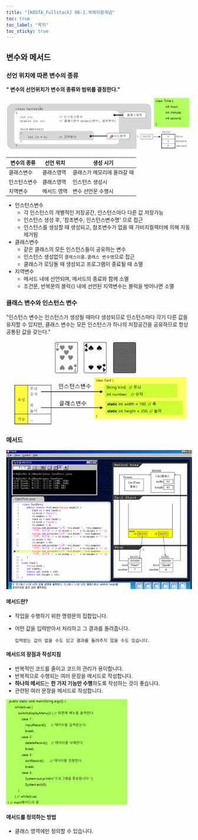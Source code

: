```yaml
---
title: "[KOSTA_Fullstack] 06-2.객체지향개념"
toc: true
toc_label: "목차"
toc_sticky: true
---
```


## 변수와 메서드

### 선언 위치에 따른 변수의 종류

**" 변수의 선언위치가 변수의 종류와 범위를 결정한다."**

<img src="../../../images/2024-01-30-객체지향개념2/image-20240130114005220.png" alt="image-20240130114005220" style="zoom:90%;" />

| 변수의 종류  | 선언 위치   | 생성 시기                   |
| ------------ | ----------- | --------------------------- |
| 클래스변수   | 클래스영역  | 클래스가 메모리에 올라갈 때 |
| 인스턴스변수 | 클래스영역  | 인스턴스 생성시             |
| 지역변수     | 메서드 영역 | 변수 선언문 수행시          |

- 인스턴스변수
  - 각 인스턴스의 개별적인 저장공간, 인스턴스마다 다른 값 저장가능
  - 인스턴스 생성 후, '참조변수, 인스턴스변수명' 으로 접근
  - 인스턴스를 생성할 때 생성되고, 참조변수가 없을 때 가비지컬렉터에 의해 자동제거됨
- 클래스변수
  - 같은 클래스의 모든 인스턴스들이 공유하는 변수
  - 인스턴스 생성없이 `클래스이름.클래스 변수명`으로 접근
  - 클래스가 로딩돌 때 생성되고 프로그램이 종료될 때 소멸
- 지역변수
  - 메서드 내에 선언되며, 메서드의 종료와 함께 소멸
  - 조건문, 반복문의 블럭{} 내에 선언된 지역변수는 블럭을 벗어나면 소멸

### 클래스 변수와 인스턴스 변수

"인스턴스 변수는 인스턴스가 생성될 때마다 생성되므로 인스턴스마다 각기 다른 값을 유지할 수 있지만, 클래스 변수는 모든 인스턴스가 하나의 저장공간을 공유하므로 항상 공통된 값을 갖는다."

<img src="/../../images/2024-01-30-객체지향개념2/image-20240130114143053.png" alt="image-20240130114143053" style="zoom:80%;" />

### 메서드

<img src="/../../images/2024-01-30-객체지향개념2/image-20240130122130341.png" alt="image-20240130122130341" style="zoom:90%;" />

#### 메서드란?

- 작업을 수행하기 위한 명령문의 집합입니다.

- 어떤 값을 입력받아서 처리하고 그 결과를 돌려줍니다.

  `입력받는 값이 없을 수도 있고 결과를 돌려주지 않을 수도 있습니다.`

#### 메서드의 장점과 작성지침

- 반복적인 코드를 줄이고 코드의 관리가 용이합니다.
- 반복적으로 수행되는 여러 문장을 메서드로 작성합니다.
- **하나의 메서드**는 **한 가지 기능만 수행**하도록 작성하는 것이 좋습니다.
- 관련된 여러 문장을 메서드로 작성합니다.

<img src="../../../images/2024-01-30-객체지향개념2/image-20240130122543351.png" alt="image-20240130122543351" style="zoom:90%;" />

#### 메서드를 정의하는 방법

- 클래스 영역에만 정의할 수 있습니다.

